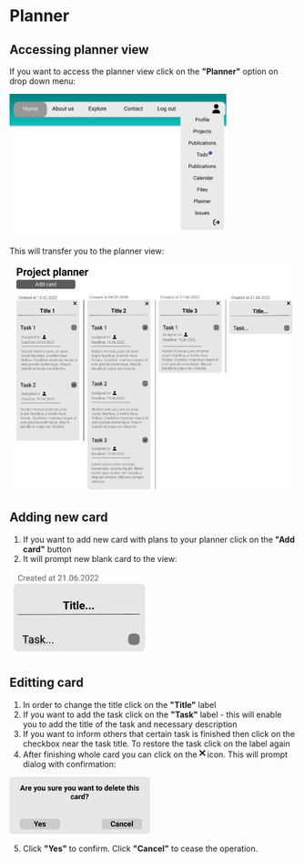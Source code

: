 # Planner

## Accessing planner view

If you want to access the planner view click on the **"Planner"** option on drop down menu:

<img src='../img/header.png' height=250>

This will transfer you to the planner view:

<img src='../img/planner.png' height=400>

## Adding new card

1. If you want to add new card with plans to your planner click on the **"Add card"** button
2. It will prompt new blank card to the view:

<img src='../img/card.png' height=150>

## Editting card

1. In order to change the title click on the **"Title"** label
2. If you want to add the task click on the **"Task"** label - this will enable you to add the title of the task and necessary description
3. If you want to inform others that certain task is finished then click on the checkbox near the task title. To restore the task click on the label again
4. After finishing whole card you can click on the <img src='../img/xmark.png' height=16>
icon. This will prompt dialog with confirmation:

<img src='../img/Delete-card.png' height=100>

5. Click **"Yes"** to confirm. Click **"Cancel"** to cease the operation.
